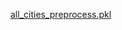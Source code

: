 [all_cities_preprocess.pkl](https://drive.google.com/a/nyu.edu/file/d/0Bz2f7HxaHOt5dl9Bd0RUNmJpNFE/view?usp=sharing)

